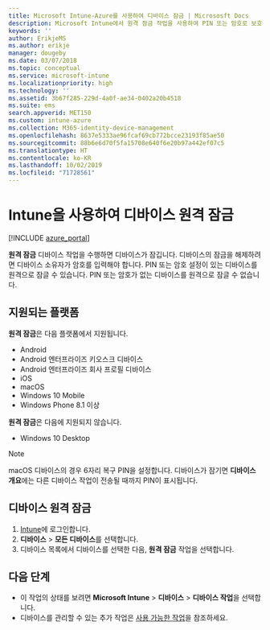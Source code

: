 ```yaml
---
title: Microsoft Intune-Azure를 사용하여 디바이스 잠금 | Micrososft Docs
description: Microsoft Intune에서 원격 잠금 작업을 사용하여 PIN 또는 암호로 보호되는 디바이스를 잠급니다.
keywords: ''
author: ErikjeMS
ms.author: erikje
manager: dougeby
ms.date: 03/07/2018
ms.topic: conceptual
ms.service: microsoft-intune
ms.localizationpriority: high
ms.technology: ''
ms.assetid: 3b67f285-229d-4a0f-ae34-0402a20b4518
ms.suite: ems
search.appverid: MET150
ms.custom: intune-azure
ms.collection: M365-identity-device-management
ms.openlocfilehash: 8637e5333ae96fcaf69cb772bcce23193f85ae50
ms.sourcegitcommit: 88b6e6d70f5fa15708e640f6e20b97a442ef07c5
ms.translationtype: HT
ms.contentlocale: ko-KR
ms.lasthandoff: 10/02/2019
ms.locfileid: "71728561"
---
```

# <a name="remotely-lock-devices-with-intune"></a>Intune을 사용하여 디바이스 원격 잠금

[!INCLUDE [azure_portal](../includes/azure_portal.md)]

**원격 잠금** 디바이스 작업을 수행하면 디바이스가 잠깁니다. 디바이스의 잠금을 해제하려면 디바이스 소유자가 암호를 입력해야 합니다. PIN 또는 암호 설정이 있는 디바이스를 원격으로 잠글 수 있습니다. PIN 또는 암호가 없는 디바이스를 원격으로 잠글 수 없습니다.

## <a name="supported-platforms"></a>지원되는 플랫폼

**원격 잠금**은 다음 플랫폼에서 지원됩니다.

- Android
- Android 엔터프라이즈 키오스크 디바이스
- Android 엔터프라이즈 회사 프로필 디바이스
- iOS
- macOS
- Windows 10 Mobile
- Windows Phone 8.1 이상

**원격 잠금**은 다음에 지원되지 않습니다.
- Windows 10 Desktop

> [!NOTE]
> macOS 디바이스의 경우 6자리 복구 PIN을 설정합니다. 디바이스가 잠기면 **디바이스 개요**에는 다른 디바이스 작업이 전송될 때까지 PIN이 표시됩니다.

## <a name="remote-lock-a-device"></a>디바이스 원격 잠금

1. [Intune](https://go.microsoft.com/fwlink/?linkid=2090973)에 로그인합니다.
3. **디바이스** > **모든 디바이스**를 선택합니다.
4. 디바이스 목록에서 디바이스를 선택한 다음, **원격 잠금** 작업을 선택합니다.

## <a name="next-steps"></a>다음 단계

- 이 작업의 상태를 보려면 **Microsoft Intune** > **디바이스** > **디바이스 작업**을 선택합니다. 
- 디바이스를 관리할 수 있는 추가 작업은 [사용 가능한 작업](device-management.md)을 참조하세요.

